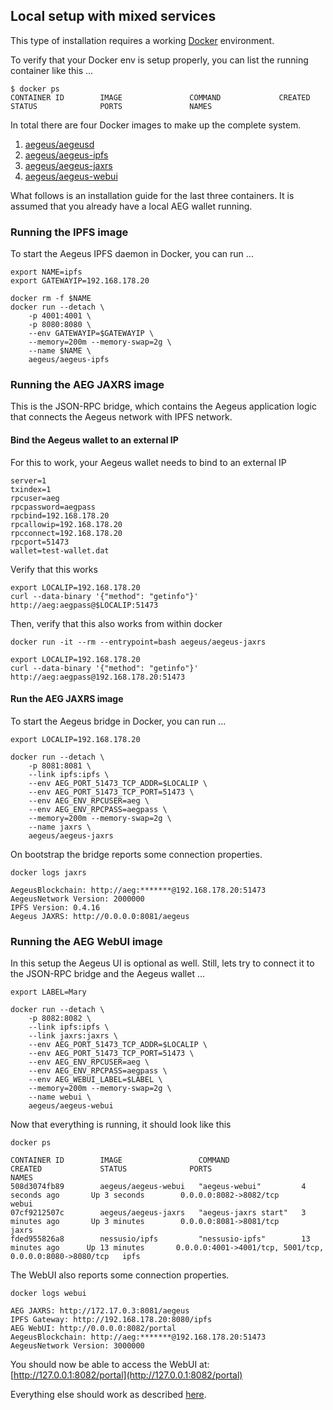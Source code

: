 ## Local setup with mixed services

This type of installation requires a working [Docker](https://www.docker.com/community-edition#/download) environment.

To verify that your Docker env is setup properly, you can list the running container like this ...

    $ docker ps
    CONTAINER ID        IMAGE               COMMAND             CREATED             STATUS              PORTS               NAMES

In total there are four Docker images to make up the complete system.

1. [aegeus/aegeusd](https://hub.docker.com/r/aegeus/aegeusd)
2. [aegeus/aegeus-ipfs](https://hub.docker.com/r/aegeus/aegeus-ipfs)
3. [aegeus/aegeus-jaxrs](https://hub.docker.com/r/aegeus/aegeus-jaxrs)
4. [aegeus/aegeus-webui](https://hub.docker.com/r/aegeus/aegeus-webui)

What follows is an installation guide for the last three containers.
It is assumed that you already have a local AEG wallet running.

### Running the IPFS image

To start the Aegeus IPFS daemon in Docker, you can run ...

```
export NAME=ipfs
export GATEWAYIP=192.168.178.20

docker rm -f $NAME
docker run --detach \
    -p 4001:4001 \
    -p 8080:8080 \
    --env GATEWAYIP=$GATEWAYIP \
    --memory=200m --memory-swap=2g \
    --name $NAME \
    aegeus/aegeus-ipfs
```

### Running the AEG JAXRS image

This is the JSON-RPC bridge, which contains the Aegeus application logic that connects the Aegeus network with IPFS network.

#### Bind the Aegeus wallet to an external IP

For this to work, your Aegeus wallet needs to bind to an external IP

    server=1
    txindex=1
    rpcuser=aeg
    rpcpassword=aegpass
    rpcbind=192.168.178.20
    rpcallowip=192.168.178.20
    rpcconnect=192.168.178.20
    rpcport=51473
    wallet=test-wallet.dat

Verify that this works

    export LOCALIP=192.168.178.20
    curl --data-binary '{"method": "getinfo"}' http://aeg:aegpass@$LOCALIP:51473

Then, verify that this also works from within docker

    docker run -it --rm --entrypoint=bash aegeus/aegeus-jaxrs

    export LOCALIP=192.168.178.20
    curl --data-binary '{"method": "getinfo"}' http://aeg:aegpass@192.168.178.20:51473

#### Run the AEG JAXRS image

To start the Aegeus bridge in Docker, you can run ...

    export LOCALIP=192.168.178.20

    docker run --detach \
        -p 8081:8081 \
        --link ipfs:ipfs \
        --env AEG_PORT_51473_TCP_ADDR=$LOCALIP \
        --env AEG_PORT_51473_TCP_PORT=51473 \
        --env AEG_ENV_RPCUSER=aeg \
        --env AEG_ENV_RPCPASS=aegpass \
        --memory=200m --memory-swap=2g \
        --name jaxrs \
        aegeus/aegeus-jaxrs

On bootstrap the bridge reports some connection properties.

    docker logs jaxrs

    AegeusBlockchain: http://aeg:*******@192.168.178.20:51473
    AegeusNetwork Version: 2000000
    IPFS Version: 0.4.16
    Aegeus JAXRS: http://0.0.0.0:8081/aegeus

### Running the AEG WebUI image

In this setup the Aegeus UI is optional as well. Still, lets try to connect it to the JSON-RPC bridge and the Aegeus wallet  ...

    export LABEL=Mary

    docker run --detach \
        -p 8082:8082 \
        --link ipfs:ipfs \
        --link jaxrs:jaxrs \
        --env AEG_PORT_51473_TCP_ADDR=$LOCALIP \
        --env AEG_PORT_51473_TCP_PORT=51473 \
        --env AEG_ENV_RPCUSER=aeg \
        --env AEG_ENV_RPCPASS=aegpass \
        --env AEG_WEBUI_LABEL=$LABEL \
        --memory=200m --memory-swap=2g \
        --name webui \
        aegeus/aegeus-webui

Now that everything is running, it should look like this

    docker ps

    CONTAINER ID        IMAGE                 COMMAND                CREATED             STATUS              PORTS                                                      NAMES
    508d3074fb89        aegeus/aegeus-webui   "aegeus-webui"         4 seconds ago       Up 3 seconds        0.0.0.0:8082->8082/tcp                                     webui
    07cf9212507c        aegeus/aegeus-jaxrs   "aegeus-jaxrs start"   3 minutes ago       Up 3 minutes        0.0.0.0:8081->8081/tcp                                     jaxrs
    fded955826a8        nessusio/ipfs         "nessusio-ipfs"        13 minutes ago      Up 13 minutes       0.0.0.0:4001->4001/tcp, 5001/tcp, 0.0.0.0:8080->8080/tcp   ipfs

The WebUI also reports some connection properties.

    docker logs webui

    AEG JAXRS: http://172.17.0.3:8081/aegeus
    IPFS Gateway: http://192.168.178.20:8080/ipfs
    AEG WebUI: http://0.0.0.0:8082/portal
    AegeusBlockchain: http://aeg:*******@192.168.178.20:51473
    AegeusNetwork Version: 3000000

You should now be able to access the WebUI at: [http://127.0.0.1:8082/portal](http://127.0.0.1:8082/portal)

Everything else should work as described [here](Setup-All-Docker.md).
